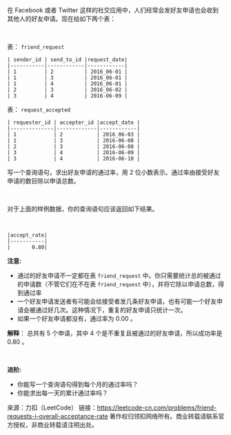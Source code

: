 在 Facebook 或者 Twitter 这样的社交应用中，人们经常会发好友申请也会收到其他人的好友申请。现在给如下两个表：

 

表： ```friend_request```
```
| sender_id | send_to_id |request_date|
|-----------|------------|------------|
| 1         | 2          | 2016_06-01 |
| 1         | 3          | 2016_06-01 |
| 1         | 4          | 2016_06-01 |
| 2         | 3          | 2016_06-02 |
| 3         | 4          | 2016-06-09 |
```

表： ```request_accepted```
```
| requester_id | accepter_id |accept_date |
|--------------|-------------|------------|
| 1            | 2           | 2016_06-03 |
| 1            | 3           | 2016-06-08 |
| 2            | 3           | 2016-06-08 |
| 3            | 4           | 2016-06-09 |
| 3            | 4           | 2016-06-10 |
```

写一个查询语句，求出好友申请的通过率，用 2 位小数表示。通过率由接受好友申请的数目除以申请总数。

 

对于上面的样例数据，你的查询语句应该返回如下结果。

 
```
|accept_rate|
|-----------|
|       0.80|
```

**注意:**

* 通过的好友申请不一定都在表 ```friend_request``` 中。你只需要统计总的被通过的申请数（不管它们在不在表 ```friend_request``` 中），并将它除以申请总数，得到通过率
* 一个好友申请发送者有可能会给接受者发几条好友申请，也有可能一个好友申请会被通过好几次。这种情况下，重复的好友申请只统计一次。
* 如果一个好友申请都没有，通过率为 0.00 。
 

**解释**： 总共有 5 个申请，其中 4 个是不重复且被通过的好友申请，所以成功率是 0.80 。

 

**进阶:**

* 你能写一个查询语句得到每个月的通过率吗？
* 你能求出每一天的累计通过率吗？

来源：力扣（LeetCode）
链接：https://leetcode-cn.com/problems/friend-requests-i-overall-acceptance-rate
著作权归领扣网络所有。商业转载请联系官方授权，非商业转载请注明出处。
